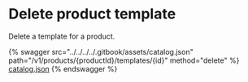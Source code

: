# Delete product template

Delete a template for a product.

{% swagger src="../../../../.gitbook/assets/catalog.json" path="/v1/products/{productId}/templates/{id}" method="delete" %}
[catalog.json](../../../../.gitbook/assets/catalog.json)
{% endswagger %}
